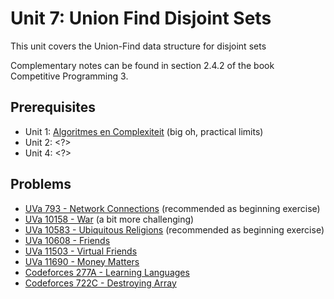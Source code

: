 # Unit 7: Union Find Disjoint Sets
This unit covers the Union-Find data structure for disjoint sets

Complementary notes can be found in section 2.4.2 of the book Competitive Programming 3.

## Prerequisites
- Unit 1: [Algoritmes en Complexiteit](../01-complexity/README-nl.md) (big oh, practical limits)
- Unit 2: <?>
- Unit 4: <?>
## Problems
- [UVa 793 - Network Connections](https://uva.onlinejudge.org/index.php?option=com_onlinejudge&Itemid=8&page=show_problem&problem=734&category=) (recommended as beginning exercise)
- [UVa 10158 - War](https://uva.onlinejudge.org/index.php?option=com_onlinejudge&Itemid=8&page=show_problem&problem=1099&category=) (a bit more challenging)
- [UVa 10583 - Ubiquitous Religions](https://uva.onlinejudge.org/index.php?option=com_onlinejudge&Itemid=8&page=show_problem&problem=1524&category=) (recommended as beginning exercise)
- [UVa 10608 - Friends](https://uva.onlinejudge.org/index.php?option=com_onlinejudge&Itemid=8&page=show_problem&problem=1549&category=)
- [UVa 11503 - Virtual Friends](https://uva.onlinejudge.org/index.php?option=com_onlinejudge&Itemid=8&page=show_problem&problem=2498&category=)
- [UVa 11690 - Money Matters](https://uva.onlinejudge.org/index.php?option=com_onlinejudge&Itemid=8&page=show_problem&problem=2737&category=)
- [Codeforces 277A - Learning Languages](http://codeforces.com/problemset/problem/277/A)
- [Codeforces 722C - Destroying Array](http://codeforces.com/problemset/problem/722/C)
